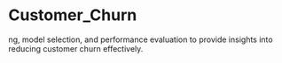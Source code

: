 # Customer_Churn
ng, model selection, and performance evaluation to provide insights into reducing customer churn effectively.
